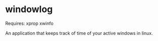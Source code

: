windowlog
=========

Requires:
	xprop
	xwinfo

An application that keeps track of time of your active windows in linux.

